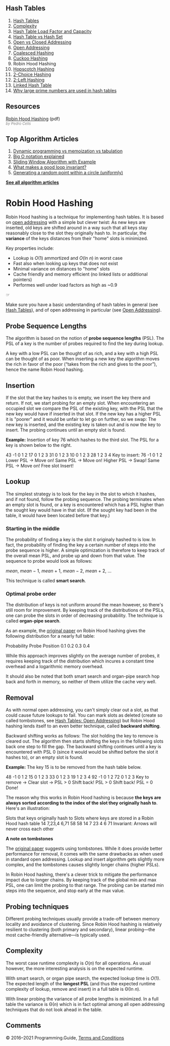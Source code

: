 



## Hash Tables

1.  [Hash Tables](hash-tables.html)
2.  [Complexity](hash-tables-complexity.html)
3.  [Hash Table Load Factor and Capacity](hash-table-load-factor-and-capacity.html)
4.  [Hash Table vs Hash Set](hash-table-vs-hash-set.html)
5.  [Open vs Closed Addressing](hash-tables-open-vs-closed-addressing.html)
6.  [Open Addressing](hash-tables-open-addressing.html)
7.  [Coalesced Hashing](coalesced-hashing.html)
8.  [Cuckoo Hashing](cuckoo-hashing.html)
9.  Robin Hood Hashing
10. [Hopscotch Hashing](hopscotch-hashing.html)
11. [2-Choice Hashing](2-choice-hashing.html)
12. [2-Left Hashing](2-left-hashing.html)
13. [Linked Hash Table](linked-hash-table.html)
14. [Why large prime numbers are used in hash tables](prime-numbers-in-hash-tables.html)

## Resources

[Robin Hood Hashing](https://cs.uwaterloo.ca/research/tr/1986/CS-86-14.pdf) (pdf)  
<span style="color: grey; font-style: italic; font-size: smaller">by Pedro Celis</span>



## Top Algorithm Articles

1.  [Dynamic programming vs memoization vs tabulation](dynamic-programming-vs-memoization-vs-tabulation.html)
2.  [Big O notation explained](big-o-notation-explained.html)
3.  [Sliding Window Algorithm with Example](sliding-window-example.html)
4.  [What makes a good loop invariant?](what-makes-a-good-loop-invariant.html)
5.  [Generating a random point within a circle (uniformly)](random-point-within-circle.html)

[**See all algorithm articles**](algorithms.html)

# Robin Hood Hashing

Robin Hood hashing is a technique for implementing hash tables. It is based on [open addressing](hash-tables-open-addressing.html) with a simple but clever twist: As new keys are inserted, old keys are shifted around in a way such that all keys stay reasonably close to the slot they originally hash to. In particular, the **variance** of the keys distances from their "home" slots is minimized.

Key properties include:

- Lookup is _O_(1) ammortized and _O_(ln _n_) in worst case
- Fast also when looking up keys that does not exist
- Minimal variance on distances to "home" slots
- Cache friendly and memory efficient (no linked lists or additional pointers)
- Performes well under load factors as high as ~0.9

☞

Make sure you have a basic understanding of hash tables in general (see [Hash Tables](hash-tables.html)), and of open addressing in particular (see [Open Addressing](hash-tables-open-addressing.html)).

## Probe Sequence Lengths

The algorithm is based on the notion of **probe sequence lengths** (PSL). The PSL of a key is the number of probes required to find the key during lookup.

A key with a low PSL can be thought of as rich, and a key with a high PSL can be thought of as poor. When inserting a new key the algorithm moves the rich in favor of the poor (“takes from the rich and gives to the poor”), hence the name Robin Hood hashing.

## Insertion

If the slot that the key hashes to is empty, we insert the key there and return. If not, we start probing for an empty slot. When encountering an occupied slot we compare the PSL of the existing key, with the PSL that the new key would have if inserted in that slot. If the new key has a higher PSL it is "poorer" and it would be unfair to let go on further, so we swap: The new key is inserted, and the existing key is taken out and is now the key to insert. The probing continues until an empty slot is found.

**Example:** Insertion of key 76 which hashes to the third slot. The PSL for a key is shown below to the right.

43 -1 0 1 2 17 0 1 2 3 31 0 1 2 3 10 0 1 2 3 28 1 2 3 4 Key to insert: 76 -1 0 1 2 Lower PSL → Move on! Same PSL → Move on! Higher PSL → Swap! Same PSL → Move on! Free slot Insert!

## Lookup

The simplest strategy is to look for the key in the slot to which it hashes, and if not found, follow the probing sequence. The probing terminates when an empty slot is found, or a key is encountered which has a PSL higher than the sought key would have in that slot. (If the sought key had been in the table, it would have been located before that key.)

### Starting in the middle

The probability of finding a key is the slot it originaly hashed to is low. In fact, the probability of finding the key a certain number of steps into the probe sequence is higher. A simple optimization is therefore to keep track of the overall mean PSL, and probe up and down from that value. The sequence to probe would look as follows:

_mean_, <span class="no-wrap">*mean* − 1</span>, <span class="no-wrap">*mean* + 1</span>, <span class="no-wrap">*mean* − 2</span>, <span class="no-wrap">*mean* + 2</span>, …

This technique is called **smart search**.

### Optimal probe order

The distribution of keys is not uniform around the mean however, so there's still room for improvement. By keeping track of the distributions of the PSLs, one can probe the slots in order of decreasing probability. The technique is called **organ-pipe search**.

As an example, the [original paper](https://cs.uwaterloo.ca/research/tr/1986/CS-86-14.pdf) on Robin Hood hashing gives the following distribution for a nearly full table:

Probability Probe Position 0.1 0.2 0.3 0.4

While this approach improves slightly on the average number of probes, it requires keeping track of the distribution which incures a constant time overhead and a logarithmic memory overhead.

It should also be noted that both smart search and organ-pipe search hop back and forth in memory, so neither of them utilize the cache very well.

## Removal

As with normal open addressing, you can't simply clear out a slot, as that could cause future lookups to fail. You can mark slots as deleted (create so called tombstones, see [Hash Tables: Open Addressing](hash-tables-open-addressing.html)) but Robin Hood hashing lends itself to an even better technique, called **backward shifting**.

Backward shifting works as follows: The slot holding the key to remove is cleared out. The algorithm then starts shifting the keys in the following slots back one step to fill the gap. The backward shifting continues until a key is encountered with PSL 0 (since it would would be shifted before the slot it hashes to), or an empty slot is found.

**Example:** The key 15 is to be removed from the hash table below.

48 -1 0 1 2 15 0 1 2 3 33 0 1 2 3 19 1 2 3 4 92 -1 0 1 2 72 0 1 2 3 Key to remove → Clear slot → PSL &gt; 0 Shift back! PSL &gt; 0 Shift back! PSL = 0 Done!

The reason why this works in Robin Hood hashing is because **the keys are always sorted according to the index of the slot they originally hash to**. Here's an illustration:

Slots that keys originally hash to Slots where keys are stored in a Robin Hood hash table 14 7,23,4 6,71 58 58 14 7 23 4 6 71 Invariant: Arrows will never cross each other

**A note on tombstones**

The [original paper](https://cs.uwaterloo.ca/research/tr/1986/CS-86-14.pdf) suggests using tombstones. While it does provide better performance for removal, it comes with the same drawbacks as when used in standard open addressing. Lookup and insert algorithm gets slightly more complex, and the tombstones causes slightly longer chains (higher PSLs).

In Robin Hood hashing, there's a clever trick to mitigate the performance impact due to longer chains. By keeping track of the global min and max PSL, one can limit the probing to that range. The probing can be started min steps into the sequence, and stop early at the max value.

## Probing techniques

Different probing techniques usually provide a trade-off between memory locality and avoidance of clustering. Since Robin Hood hashing is relatively resilient to clustering (both primary and secondary), linear probing—the most cache-friendly alternative—is typically used.

## Complexity

The worst case runtime complexity is _O_(_n_) for all operations. As usual however, the more interesting analysis is on the expected runtime.

With smart search, or organ pipe search, the expected lookup time is _O_(1). The expected length of the **longest PSL** (and thus the expected runtime complexity of lookup, remove and insert) in a full table is Θ(ln _n_).

With linear probing the variance of all probe lengths is minimized. In a full table the variance is Θ(_n_) which is in fact optimal among all open addressing techniques that do not look ahead in the table.

## Comments



© 2016–2021 Programming.Guide, [Terms and Conditions](terms-and-conditions.html)
